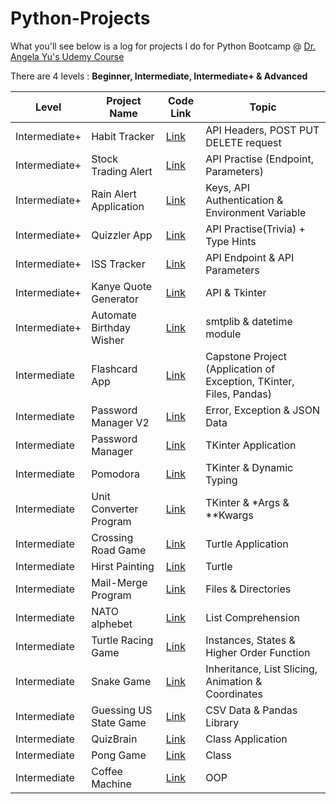 # Python-Projects
What you'll see below is a log for projects I do for Python Bootcamp @ [Dr. Angela Yu's Udemy Course](https://www.udemy.com/course/100-days-of-code/)

There are 4 levels : **Beginner, Intermediate, Intermediate+ & Advanced**

| Level | Project Name | Code Link | Topic | 
|-------|--------------|-----------| ------|
|Intermediate+ | Habit Tracker | [Link](https://github.com/kaiyuan2000/Python-Projects/tree/main/Intermediate%20%2B/Habit%20Tracker) | API Headers, POST PUT DELETE request|
|Intermediate+ | Stock Trading Alert | [Link](https://github.com/kaiyuan2000/Python-Projects/tree/main/Intermediate%20%2B/Stock%20Trading%20Alert) | API Practise (Endpoint, Parameters) |
|Intermediate+ | Rain Alert Application | [Link](https://github.com/kaiyuan2000/Python-Projects/tree/main/Intermediate%20%2B/Rain%20Alert%20Application) | Keys, API Authentication & Environment Variable |
|Intermediate+ | Quizzler App| [Link](https://github.com/kaiyuan2000/Python-Projects/tree/main/Intermediate%20%2B/Quizzler) | API Practise(Trivia) + Type Hints|
|Intermediate+ | ISS Tracker | [Link](https://github.com/kaiyuan2000/Python-Projects/tree/main/Intermediate%20%2B/ISS%20Tracker) | API Endpoint & API Parameters | 
|Intermediate+ | Kanye Quote Generator | [Link](https://github.com/kaiyuan2000/Python-Projects/tree/main/Intermediate%20%2B/Kanye%20Quote%20Generator) | API & Tkinter |
|Intermediate+ | Automate Birthday Wisher| [Link](https://github.com/kaiyuan2000/Python-Projects/tree/main/Intermediate%20%2B/Automate_Birthday_Wisher_Email) | smtplib & datetime module | 
|Intermediate| Flashcard App| [Link](https://github.com/kaiyuan2000/Python-Projects/tree/main/Intermediate/Flashcard%20App) | Capstone Project (Application of Exception, TKinter, Files, Pandas)
|Intermediate| Password Manager V2| [Link](https://github.com/kaiyuan2000/Python-Projects/tree/main/Intermediate/Password%20Manager%20V2) | Error, Exception & JSON Data |
|Intermediate | Password Manager | [Link](https://github.com/kaiyuan2000/Python-Projects/tree/main/Intermediate/Password%20Manager) | TKinter Application |
|Intermediate | Pomodora | [Link](https://github.com/kaiyuan2000/Python-Projects/tree/main/Intermediate/Pomodora) | TKinter & Dynamic Typing |
|Intermediate | Unit Converter Program | [Link](https://github.com/kaiyuan2000/Python-Projects/tree/main/Intermediate/Unit%20Convertor) | TKinter & *Args & **Kwargs
|Intermediate | Crossing Road Game | [Link](https://github.com/kaiyuan2000/Python-Projects/tree/main/Intermediate/Crossing%20Road)| Turtle Application |
|Intermediate | Hirst Painting | [Link](https://github.com/kaiyuan2000/Python-Projects/tree/main/Intermediate/Hirst%20Painting) |Turtle | 
|Intermediate | Mail-Merge Program | [Link](https://github.com/kaiyuan2000/Python-Projects/tree/main/Intermediate/Mail-Merge) | Files & Directories | 
|Intermediate | NATO alphebet | [Link](https://github.com/kaiyuan2000/Python-Projects/tree/main/Intermediate/NATO%20Alphebet) | List Comprehension |
|Intermediate | Turtle Racing Game | [Link](https://github.com/kaiyuan2000/Python-Projects/tree/main/Intermediate/Turtle%20Racing%20Game) | Instances, States & Higher Order Function |
|Intermediate | Snake Game | [Link](https://github.com/kaiyuan2000/Python-Projects/tree/main/Intermediate/Snake%20Game) | Inheritance, List Slicing, Animation & Coordinates |
|Intermediate | Guessing US State Game | [Link](https://github.com/kaiyuan2000/Python-Projects/tree/main/Intermediate/US%20State%20Game) | CSV Data & Pandas Library|
|Intermediate | QuizBrain | [Link](https://github.com/kaiyuan2000/Python-Projects/tree/main/Intermediate/QuizBrain) | Class Application | 
|Intermediate | Pong Game | [Link](https://github.com/kaiyuan2000/Python-Projects/tree/main/Intermediate/Pong%20Game) | Class | 
| Intermediate | Coffee Machine | [Link](https://github.com/kaiyuan2000/Python-Projects/tree/main/Intermediate/Coffee%20Machine%20in%20OOP) | OOP |

